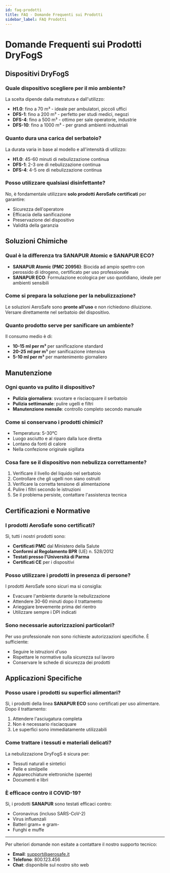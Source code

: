 ```yaml
---
id: faq-prodotti
title: FAQ - Domande Frequenti sui Prodotti
sidebar_label: FAQ Prodotti
---
```


# Domande Frequenti sui Prodotti DryFogS

## Dispositivi DryFogS

### Quale dispositivo scegliere per il mio ambiente?

La scelta dipende dalla metratura e dall'utilizzo:
- **H1.0**: fino a 70 m³ - ideale per ambulatori, piccoli uffici
- **DFS-1**: fino a 200 m³ - perfetto per studi medici, negozi
- **DFS-4**: fino a 500 m³ - ottimo per sale operatorie, industrie
- **DFS-10**: fino a 1000 m³ - per grandi ambienti industriali

### Quanto dura una carica del serbatoio?

La durata varia in base al modello e all'intensità di utilizzo:
- **H1.0**: 45-60 minuti di nebulizzazione continua
- **DFS-1**: 2-3 ore di nebulizzazione continua
- **DFS-4**: 4-5 ore di nebulizzazione continua

### Posso utilizzare qualsiasi disinfettante?

No, è fondamentale utilizzare **solo prodotti AeroSafe certificati** per garantire:
- Sicurezza dell'operatore
- Efficacia della sanificazione
- Preservazione del dispositivo
- Validità della garanzia

## Soluzioni Chimiche

### Qual è la differenza tra SANAPUR Atomic e SANAPUR ECO?

- **SANAPUR Atomic (PMC 20956)**: Biocida ad ampio spettro con perossido di idrogeno, certificato per uso professionale
- **SANAPUR ECO**: Formulazione ecologica per uso quotidiano, ideale per ambienti sensibili

### Come si prepara la soluzione per la nebulizzazione?

Le soluzioni AeroSafe sono **pronte all'uso** e non richiedono diluizione. Versare direttamente nel serbatoio del dispositivo.

### Quanto prodotto serve per sanificare un ambiente?

Il consumo medio è di:
- **10-15 ml per m³** per sanificazione standard
- **20-25 ml per m³** per sanificazione intensiva
- **5-10 ml per m³** per mantenimento giornaliero

## Manutenzione

### Ogni quanto va pulito il dispositivo?

- **Pulizia giornaliera**: svuotare e risciacquare il serbatoio
- **Pulizia settimanale**: pulire ugelli e filtri
- **Manutenzione mensile**: controllo completo secondo manuale

### Come si conservano i prodotti chimici?

- Temperatura: 5-30°C
- Luogo asciutto e al riparo dalla luce diretta
- Lontano da fonti di calore
- Nella confezione originale sigillata

### Cosa fare se il dispositivo non nebulizza correttamente?

1. Verificare il livello del liquido nel serbatoio
2. Controllare che gli ugelli non siano ostruiti
3. Verificare la corretta tensione di alimentazione
4. Pulire i filtri secondo le istruzioni
5. Se il problema persiste, contattare l'assistenza tecnica

## Certificazioni e Normative

### I prodotti AeroSafe sono certificati?

Sì, tutti i nostri prodotti sono:
- **Certificati PMC** dal Ministero della Salute
- **Conformi al Regolamento BPR** (UE) n. 528/2012
- **Testati presso l'Università di Parma**
- **Certificati CE** per i dispositivi

### Posso utilizzare i prodotti in presenza di persone?

I prodotti AeroSafe sono sicuri ma si consiglia:
- Evacuare l'ambiente durante la nebulizzazione
- Attendere 30-60 minuti dopo il trattamento
- Arieggiare brevemente prima del rientro
- Utilizzare sempre i DPI indicati

### Sono necessarie autorizzazioni particolari?

Per uso professionale non sono richieste autorizzazioni specifiche. È sufficiente:
- Seguire le istruzioni d'uso
- Rispettare le normative sulla sicurezza sul lavoro
- Conservare le schede di sicurezza dei prodotti

## Applicazioni Specifiche

### Posso usare i prodotti su superfici alimentari?

Sì, i prodotti della linea **SANAPUR ECO** sono certificati per uso alimentare. Dopo il trattamento:
1. Attendere l'asciugatura completa
2. Non è necessario risciacquare
3. Le superfici sono immediatamente utilizzabili

### Come trattare i tessuti e materiali delicati?

La nebulizzazione DryFogS è sicura per:
- Tessuti naturali e sintetici
- Pelle e similpelle
- Apparecchiature elettroniche (spente)
- Documenti e libri

### È efficace contro il COVID-19?

Sì, i prodotti **SANAPUR** sono testati efficaci contro:
- Coronavirus (incluso SARS-CoV-2)
- Virus influenzali
- Batteri gram+ e gram-
- Funghi e muffe

---

Per ulteriori domande non esitate a contattare il nostro supporto tecnico:
- **Email**: support@aerosafe.it
- **Telefono**: 800.123.456
- **Chat**: disponibile sul nostro sito web